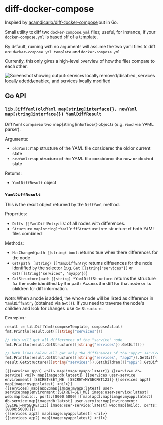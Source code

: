 # diff-docker-compose

Inspired by [adamdicarlo/diff-docker-compose](https://github.com/adamdicarlo/diff-docker-compose) but in Go.

Small utility to diff two `docker-compose.yml` files; useful, for instance, if your
`docker-compose.yml` is based off of a template.

By default, running with no arguments will assume the two yaml files to diff are
`docker-compose.yml.template` and `docker-compose.yml`.

Currently, this only gives a high-level overview of how the files compare to each other.

![Screenshot showing output: services locally removed/disabled, services locally adedd/enabled, and
services locally modified](assets/screenshot1.png)

## Go API

### `lib.DiffYaml(oldYaml map[string]interface{}, newYaml map[string]interface{}) YamlDiffResult`

DiffYaml compares two map[string]interface{} objects (e.g. read via YAML parser).

Arguments:
* `oldYaml`: map structure of the YAML file considered the old or current state
* `newYaml`: map structure of the YAML file considered the new or desired state

Returns:
* `YamlDiffResult` object

### `YamlDiffResult`

This is the result object returned by the `DiffYaml` method.

Properties:

* `Diffs []YamlDiffEntry`: list of all nodes with differences.
* `Structure map[string]*YamlDiffStructure`: tree structure of both YAML files combined

Methods:
* `HasChanged(path []string) bool`: returns true when there differences for the node
* `Get(path []string) []YamlDiffEntry`: returns differences for the node identified by the selector (e.g. `Get([]string{"services"})` or `Get([]string{"services", "myapp"})`)
* `GetStructure(path []string) *YamlDiffStructure`: returns the structure for the node identified by the path. Access the diff for that node or its children for diff information.

*Note:* When a node is added, the whole node will be listed as difference in `YamlDiffEntry` (obtained via `Get()`).
If you need to traverse the node's children and look for changes, use `GetStructure`.

Examples:

```go
result := lib.DiffYaml(composeTemplate, composeActual)
fmt.Println(result.Get([]string{"services"}))

// this will get all differences of the "service" node
fmt.Println(result.GetStructure([]string{"services"}).GetDiff())

// both lines below will get only the differences of the "app2" service
fmt.Println(result.GetStructure([]string{"services", "app2"}).GetDiff())
result.GetStructure([]string{"services"}).GetChildren()["app2"].GetDiff()
```

```
[{[services app3] <nil> map[image:myapp:latest]} {[services db-service] <nil> map[image:db:latest]} {[services user-service environment] [SECRET=SET_ME] [SECRET=MYSECRET123]} {[services app2] map[image:myapp:latest] <nil>}]
{[services] map[app2:map[image:myapp:latest] user-service:map[environment:[SECRET=SET_ME] image:user-service:latest] web:map[build:. ports:[8000:5000]]] map[app3:map[image:myapp:latest] db-service:map[image:db:latest] user-service:map[environment:[SECRET=MYSECRET123] image:user-service:latest] web:map[build:. ports:[8000:5000]]]}
{[services app2] map[image:myapp:latest] <nil>}
{[services app2] map[image:myapp:latest] <nil>}
```
